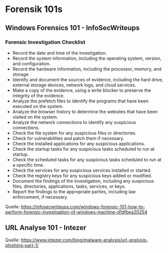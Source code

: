 # Forensik 101s

## Windows Forensics 101 - InfoSecWriteups

### Forensic Investigation Checklist 

* Record the date and time of the investigation.
* Record the system information, including the operating system, version, and configuration.
* Record the hardware information, including the processor, memory, and storage.
* Identify and document the sources of evidence, including the hard drive, external storage devices, network logs, and cloud services.
* Make a copy of the evidence, using a write blocker to preserve the integrity of the evidence.
* Analyze the prefetch files to identify the programs that have been executed on the system.
* Analyze the browser history to determine the websites that have been visited on the system.
* Analyze the network connections to identify any suspicious connections.
* Check the file system for any suspicious files or directories.
* Check for vulnerabilities and patch them if necessary.
* Check the installed applications for any suspicious applications.
* Check the startup tasks for any suspicious tasks scheduled to run at startup.
* Check the scheduled tasks for any suspicious tasks scheduled to run at a specific time.
* Check the services for any suspicious services installed or started.
* Check the registry keys for any suspicious keys added or modified.
* Document the findings of the investigation, including any suspicious files, directories, applications, tasks, services, or keys.
* Report the findings to the appropriate parties, including law enforcement, if necessary.

Quelle: https://infosecwriteups.com/windows-forensic-101-how-to-perform-forensic-investigation-of-windows-machine-d1dfbea20254

## URL Analyse 101 - Intezer

Quelle: https://www.intezer.com/blog/malware-analysis/url-analysis-phishing-part-1/

